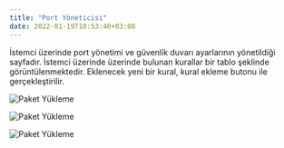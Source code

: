 ```yaml
---
title: "Port Yöneticisi"
date: 2022-01-19T10:53:40+03:00
---
```


İstemci üzerinde port yönetimi ve güvenlik duvarı ayarlarının yönetildiği sayfadır.
İstemci üzerinde  üzerinde bulunan kurallar bir tablo şeklinde görüntülenmektedir.
Eklenecek yeni bir kural, kural ekleme butonu ile gerçekleştirilir.


![Paket Yükleme](/client/firewall-3.png#center-picture)

![Paket Yükleme](/client/firewall-2.png#center-picture)

 ![Paket Yükleme](/client/firewall.png#center-picture)


